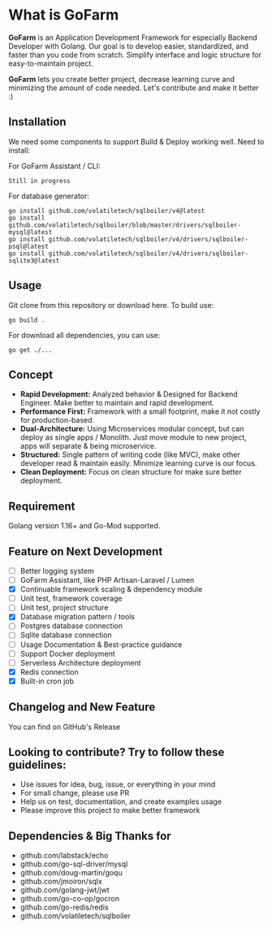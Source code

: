 # What is GoFarm
**GoFarm** is an Application Development Framework for especially Backend Developer with Golang. Our goal is to develop easier, standardized, and faster than you code from scratch. Simplify interface and logic structure for easy-to-maintain project.

**GoFarm** lets you create better project, decrease learning curve and minimizing the amount of code needed. Let's contribute and make it better :)

## Installation
We need some components to support Build & Deploy working well. Need to install:

For GoFarm Assistant / CLI:
```
Still in progress
```
For database generator:
```
go install github.com/volatiletech/sqlboiler/v4@latest
go install github.com/volatiletech/sqlboiler/blob/master/drivers/sqlboiler-mysql@latest
go install github.com/volatiletech/sqlboiler/v4/drivers/sqlboiler-psql@latest
go install github.com/volatiletech/sqlboiler/v4/drivers/sqlboiler-sqlite3@latest
```

## Usage
Git clone from this repository or download here. To build use:
```
go build .
```
For download all dependencies, you can use:
```
go get ./...
```

## Concept
- **Rapid Development:** Analyzed behavior & Designed for Backend Engineer. Make better to maintain and rapid development.
- **Performance First:** Framework with a small footprint, make it not costly for production-based.
- **Dual-Architecture:** Using Microservices modular concept, but can deploy as single apps / Monolith. Just move module to new project, apps will separate & being microservice.
- **Structured:** Single pattern of writing code (like MVC), make other developer read & maintain easily. Minimize learning curve is our focus.
- **Clean Deployment:** Focus on clean structure for make sure better deployment.

## Requirement
Golang version 1.16+ and Go-Mod supported.

## Feature on Next Development
- [ ] Better logging system
- [ ] GoFarm Assistant, like PHP Artisan-Laravel / Lumen
- [x] Continuable framework scaling & dependency module
- [ ] Unit test, framework coverage
- [ ] Unit test, project structure
- [x] Database migration pattern / tools
- [ ] Postgres database connection
- [ ] Sqlite database connection
- [ ] Usage Documentation & Best-practice guidance
- [ ] Support Docker deployment
- [ ] Serverless Architecture deployment
- [x] Redis connection
- [x] Built-in cron job

## Changelog and New Feature
You can find on GitHub's Release

## Looking to contribute? Try to follow these guidelines:
- Use issues for idea, bug, issue, or everything in your mind
- For small change, please use PR
- Help us on test, documentation, and create examples usage
- Please improve this project to make better framework

## Dependencies & Big Thanks for
- github.com/labstack/echo
- github.com/go-sql-driver/mysql
- github.com/doug-martin/goqu
- github.com/jmoiron/sqlx
- github.com/golang-jwt/jwt
- github.com/go-co-op/gocron
- github.com/go-redis/redis
- github.com/volatiletech/sqlboiler
